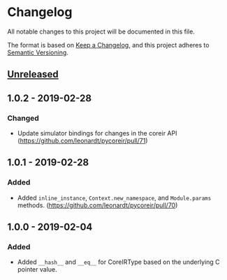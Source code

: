 # Changelog
All notable changes to this project will be documented in this file.

The format is based on [Keep a Changelog](https://keepachangelog.com/en/1.0.0/),
and this project adheres to [Semantic Versioning](https://semver.org/spec/v2.0.0.html).

## [Unreleased]

## 1.0.2 - 2019-02-28
### Changed
- Update simulator bindings for changes in the coreir API
  (https://github.com/leonardt/pycoreir/pull/71)

## 1.0.1 - 2019-02-28
### Added
- Added `inline_instance`, `Context.new_namespace`, and `Module.params` methods.
  (https://github.com/leonardt/pycoreir/pull/70)
 
## 1.0.0 - 2019-02-04
### Added
- Added `__hash__` and `__eq__` for CoreIRType based on the underlying C
  pointer value.

[Unreleased]: https://github.com/leonardt/pycoreir/compare/v1.0.1...HEAD
[1.0.0]: https://github.com/leonardt/pycoreir/compare/v1.0.0...1.0.1
